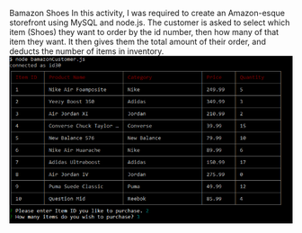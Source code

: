 Bamazon Shoes
In this activity, I was required to create an Amazon-esque storefront using MySQL and node.js. The customer is asked to select which item (Shoes) they want to order by the id number, then how many of that item they want. It then gives them the total amount of their order, and deducts the number of items in inventory. 
![bamazonCustomer- screenshot of working app](images/bamazonCustomer.png)